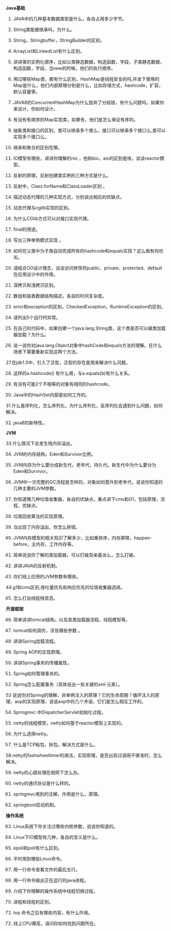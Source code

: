**Java基础**

1. JAVA中的几种基本数据类型是什么，各自占用多少字节。

2. String类能被继承吗，为什么。

3. String，Stringbuffer，StringBuilder的区别。

4. ArrayList和LinkedList有什么区别。

5. 讲讲类的实例化顺序，比如父类静态数据，构造函数，字段，子类静态数据，构造函数，字段，当new的时候，他们的执行顺序。

6. 用过哪些Map类，都有什么区别，HashMap是线程安全的吗,并发下使用的Map是什么，他们内部原理分别是什么，比如存储方式，hashcode，扩容，默认容量等。

7. JAVA8的ConcurrentHashMap为什么放弃了分段锁，有什么问题吗，如果你来设计，你如何设计。

8. 有没有有顺序的Map实现类，如果有，他们是怎么保证有序的。

9. 抽象类和接口的区别，类可以继承多个类么，接口可以继承多个接口么,类可以实现多个接口么。

10. 继承和聚合的区别在哪。

11. IO模型有哪些，讲讲你理解的nio ，他和bio，aio的区别是啥，谈谈reactor模型。

12. 反射的原理，反射创建类实例的三种方式是什么。

13. 反射中，Class.forName和ClassLoader区别 。

14. 描述动态代理的几种实现方式，分别说出相应的优缺点。

15. 动态代理与cglib实现的区别。

16. 为什么CGlib方式可以对接口实现代理。

17. final的用途。

18. 写出三种单例模式实现 。

19. 如何在父类中为子类自动完成所有的hashcode和equals实现？这么做有何优劣。

20. 请结合OO设计理念，谈谈访问修饰符public、private、protected、default在应用设计中的作用。

21. 深拷贝和浅拷贝区别。

22. 数组和链表数据结构描述，各自的时间复杂度。

23. error和exception的区别，CheckedException，RuntimeException的区别。

24. 请列出5个运行时异常。

25. 在自己的代码中，如果创建一个java.lang.String类，这个类是否可以被类加载器加载？为什么。

26. 说一说你对java.lang.Object对象中hashCode和equals方法的理解。在什么场景下需要重新实现这两个方法。

27.在jdk1.5中，引入了泛型，泛型的存在是用来解决什么问题。

28. 这样的a.hashcode() 有什么用，与a.equals(b)有什么关系。

29. 有没有可能2个不相等的对象有相同的hashcode。

30. Java中的HashSet内部是如何工作的。

31.什么是序列化，怎么序列化，为什么序列化，反序列化会遇到什么问题，如何解决。

32. java8的新特性。

**JVM**

33.什么情况下会发生栈内存溢出。

34. JVM的内存结构，Eden和Survivor比例。

35. JVM内存为什么要分成新生代，老年代，持久代。新生代中为什么要分为Eden和Survivor。

36. JVM中一次完整的GC流程是怎样的，对象如何晋升到老年代，说说你知道的几种主要的JVM参数。

37. 你知道哪几种垃圾收集器，各自的优缺点，重点讲下cms和G1，包括原理，流程，优缺点。

38. 垃圾回收算法的实现原理。

39. 当出现了内存溢出，你怎么排错。

40. JVM内存模型的相关知识了解多少，比如重排序，内存屏障，happen-before，主内存，工作内存等。

41. 简单说说你了解的类加载器，可以打破双亲委派么，怎么打破。

42. 讲讲JAVA的反射机制。

43. 你们线上应用的JVM参数有哪些。

44.g1和cms区别,吞吐量优先和响应优先的垃圾收集器选择。

45. 怎么打出线程栈信息。

**开源框架**

46. 简单讲讲tomcat结构，以及其类加载器流程，线程模型等。

47. tomcat如何调优，涉及哪些参数 。

48. 讲讲Spring加载流程。

49. Spring AOP的实现原理。

50. 讲讲Spring事务的传播属性。

51. Spring如何管理事务的。

52. Spring怎么配置事务（具体说出一些关键的xml 元素）。

53 说说你对Spring的理解，非单例注入的原理？它的生命周期？循环注入的原理，aop的实现原理，说说aop中的几个术语，它们是怎么相互工作的。

54. Springmvc 中DispatcherServlet初始化过程。

55. netty的线程模型，netty如何基于reactor模型上实现的。

56. 为什么选择netty。

57. 什么是TCP粘包，拆包。解决方式是什么。

58.netty的fashwheeltimer的用法，实现原理，是否出现过调用不够准时，怎么解决。

59. netty的心跳处理在弱网下怎么办。

60. netty的通讯协议是什么样的。

61. springmvc用到的注解，作用是什么，原理。

62. springboot启动机制。

**操作系统**

63. Linux系统下你关注过哪些内核参数，说说你知道的。

64. Linux下IO模型有几种，各自的含义是什么。

65. epoll和poll有什么区别。

66. 平时用到哪些Linux命令。

67. 用一行命令查看文件的最后五行。

68. 用一行命令输出正在运行的java进程。

69. 介绍下你理解的操作系统中线程切换过程。

70. 进程和线程的区别。

71. top 命令之后有哪些内容，有什么作用。

72. 线上CPU爆高，请问你如何找到问题所在。